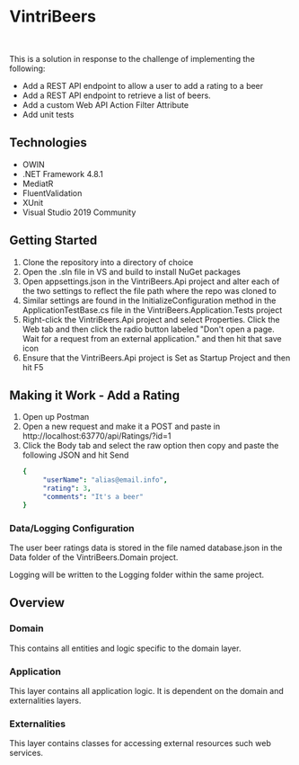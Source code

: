 
 
 # VintriBeers

<br/>

This is a solution in response to the challenge of implementing the following:
<br/>
* Add a REST API endpoint to allow a user to add a rating to a beer
* Add a REST API endpoint to retrieve a list of beers.
* Add a custom Web API Action Filter Attribute
* Add unit tests

## Technologies

* OWIN
* .NET Framework 4.8.1
* MediatR
* FluentValidation
* XUnit
* Visual Studio 2019 Community

## Getting Started

1. Clone the repository into a directory of choice 
2. Open the .sln file in VS and build to install NuGet packages
3. Open appsettings.json in the VintriBeers.Api project and alter each of the two settings to reflect the file path where the repo was cloned to
4. Similar settings are found in the InitializeConfiguration method in the ApplicationTestBase.cs file in the VintriBeers.Application.Tests project
5. Right-click the VintriBeers.Api project and select Properties. Click the Web tab and then click the radio button labeled "Don't open a page. Wait for a request from an external application." and then hit that save icon
6. Ensure that the VintriBeers.Api project is Set as Startup Project and then hit F5

## Making it Work - Add a Rating

1. Open up Postman
2. Open a new request and make it a POST and paste in http://localhost:63770/api/Ratings/?id=1
3. Click the Body tab and select the raw option then copy and paste the following JSON and hit Send
   ```yaml
   {
        "userName": "alias@email.info",
        "rating": 3,
        "comments": "It's a beer"
   }

### Data/Logging Configuration

The user beer ratings data is stored in the file named database.json in the Data folder of the VintriBeers.Domain project.

Logging will be written to the Logging folder within the same project.

## Overview

### Domain

This contains all entities and logic specific to the domain layer.

### Application

This layer contains all application logic. It is dependent on the domain and externalities layers. 

### Externalities

This layer contains classes for accessing external resources such web services. 

